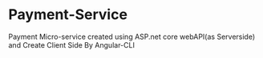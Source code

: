 # Payment-Service
Payment Micro-service created using ASP.net core webAPI(as Serverside) and Create Client Side By Angular-CLI 
